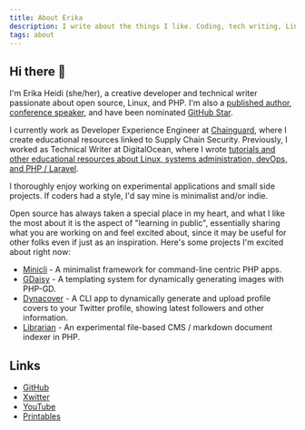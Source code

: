 ```yaml
---
title: About Erika
description: I write about the things I like. Coding, tech writing, Linux, devOps, 3D Printing, and other tech stuff...
tags: about
---
```


## Hi there 👋
I'm Erika Heidi (she/her), a creative developer and technical writer passionate about open source, Linux, and PHP. I'm also a [published author](https://leanpub.com/vagrantcookbook), [conference speaker](https://www.youtube.com/watch?v=l0jb-N5H52A), and have been nominated [GitHub Star](https://stars.github.com/profiles/erikaheidi).

I currently work as Developer Experience Engineer at [Chainguard](https://chainguard.dev), where I create educational resources linked to Supply Chain Security. Previously, I worked as Technical Writer at DigitalOcean, where I wrote [tutorials and other educational resources about Linux, systems administration, devOps, and PHP / Laravel](https://www.digitalocean.com/community/users/erikaheidi).

I thoroughly enjoy working on experimental applications and small side projects. If coders had a style, I'd say mine is minimalist and/or indie.

Open source has always taken a special place in my heart, and what I like the most about it is the aspect of "learning in public", essentially sharing what you are working on and feel excited about, since it may be useful for other folks even if just as an inspiration. Here's some projects I'm excited about right now:

- [Minicli](https://github.com/minicli/minicli) - A minimalist framework for command-line centric PHP apps.
- [GDaisy](https://github.com/erikaheidi/gdaisy) - A templating system for dynamically generating images with PHP-GD.
- [Dynacover](https://github.com/erikaheidi/dynacover) - A CLI app to dynamically generate and upload profile covers to your Twitter profile, showing latest followers and other information.
- [Librarian](https://github.com/librarianphp/librarian) - An experimental file-based CMS / markdown document indexer in PHP.

## Links

- [GitHub](http://github.com/erikaheidi)
- [Xwitter](https://twitter.com/erikaheidi)
- [YouTube](https://youtube.com/c/erikaheidi)
- [Printables](https://www.printables.com/@ErikaHeidi_20136)
